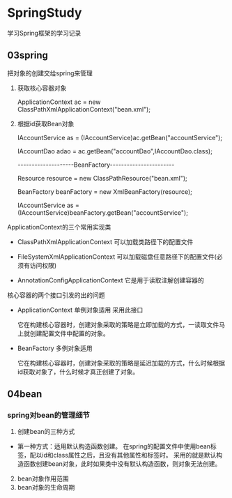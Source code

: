 # SpringStudy

学习Spring框架的学习记录

## 03spring

把对象的创建交给spring来管理

 1. 获取核心容器对象

    ApplicationContext ac = new ClassPathXmlApplicationContext("bean.xml");

2. 根据id获取Bean对象

   IAccountService as = (IAccountService)ac.getBean("accountService");

   IAccountDao adao = ac.getBean("accountDao",IAccountDao.class);

   

   --------------------BeanFactory-----------------------

   Resource resource = new ClassPathResource("bean.xml");

   BeanFactory beanFactory = new XmlBeanFactory(resource);

   IAccountService as = (IAccountService)beanFactory.getBean("accountService");

ApplicationContext的三个常用实现类

* ClassPathXmlApplicationContext  可以加载类路径下的配置文件

* FileSystemXmlApplicationContext  可以加载磁盘任意路径下的配置文件(必须有访问权限)

* AnnotationConfigApplicationContext  它是用于读取注解创建容器的

核心容器的两个接口引发的出的问题

* ApplicationContext       单例对象适用      采用此接口

  它在构建核心容器时，创建对象采取的策略是立即加载的方式，一读取文件马上就创建配置文件中配置的对象。

* BeanFactory              多例对象适用

  它在构建核心容器时，创建对象采取的策略是延迟加载的方式，什么时候根据id获取对象了，什么时候才真正创建了对象。
         

## 04bean

### spring对bean的管理细节
1. 创建bean的三种方式
* 第一种方式：适用默认构造函数创建。
           在spring的配置文件中使用bean标签，配以id和class属性之后，且没有其他属性和标签时。
           采用的就是默认构造函数创建bean对象，此时如果类中没有默认构造函数，则对象无法创建。
2. bean对象作用范围
3. bean对象的生命周期
